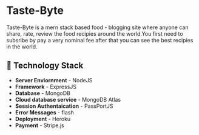# Taste-Byte
Taste-Byte is a mern stack based food - blogging site where anyone can share, rate, review the food recipies around the world.You first need to subsribe by pay a very nominal fee after that you can see the best recipies in the world.

## 🚧 Technology Stack

- **Server Enviornment** - NodeJS
- **Framework** - ExpressJS
- **Database** - MongoDB
- **Cloud database service** - MongoDB Atlas
- **Session Authentaication** - PassPortJS
- **Error Messages** - flash
- **Deployment** - Heroku
- **Payment** - Stripe.js




